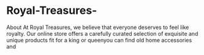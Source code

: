 # Royal-Treasures-
About At Royal Treasures, we believe that everyone deserves to feel like royalty. Our online store offers a carefully curated selection of exquisite and unique products fit for a king or queenyou can find old home accessories and
